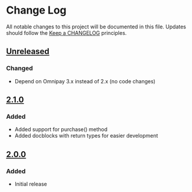 # Change Log
All notable changes to this project will be documented in this file.
Updates should follow the [Keep a CHANGELOG](http://keepachangelog.com/) principles.

## [Unreleased]

### Changed

 - Depend on Omnipay 3.x instead of 2.x (no code changes)

## [2.1.0]
### Added

 - Added support for purchase() method
 - Added docblocks with return types for easier development

## [2.0.0]
### Added

 - Initial release

[Unreleased]: https://github.com/colinodell/omnipay-zero/compare/v2.1.0...HEAD
[2.1.0]: https://github.com/colinodell/omnipay-zero/compare/v2.0.0...v2.1.0
[2.0.0]: https://github.com/colinodell/omnipay-zero/releases/tag/v2.0.0

